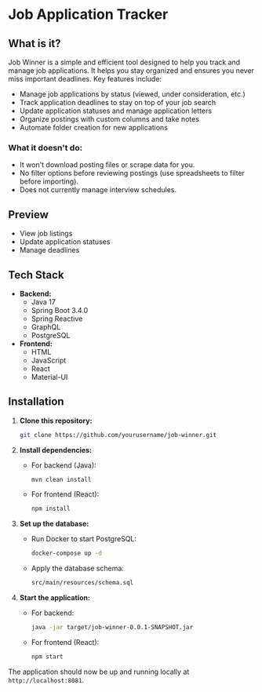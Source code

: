 # Job Application Tracker

## What is it?
Job Winner is a simple and efficient tool designed to help you track and manage job applications. It helps you stay organized and ensures you never miss important deadlines. Key features include:

- Manage job applications by status (viewed, under consideration, etc.)
- Track application deadlines to stay on top of your job search
- Update application statuses and manage application letters
- Organize postings with custom columns and take notes
- Automate folder creation for new applications

### What it doesn't do:
- It won't download posting files or scrape data for you.
- No filter options before reviewing postings (use spreadsheets to filter before importing).
- Does not currently manage interview schedules.

## Preview
- View job listings  
- Update application statuses  
- Manage deadlines  

## Tech Stack
- **Backend:**
  - Java 17
  - Spring Boot 3.4.0
  - Spring Reactive
  - GraphQL
  - PostgreSQL
- **Frontend:**
  - HTML
  - JavaScript
  - React
  - Material-UI

## Installation

1. **Clone this repository:**
   ```bash
   git clone https://github.com/yourusername/job-winner.git
   ```

2. **Install dependencies:**
   - For backend (Java):
     ```bash
     mvn clean install
     ```
   - For frontend (React):
     ```bash
     npm install
     ```

3. **Set up the database:**
   - Run Docker to start PostgreSQL:
     ```bash
     docker-compose up -d
     ```
   - Apply the database schema:
     ```bash
     src/main/resources/schema.sql
     ```

4. **Start the application:**
   - For backend:
     ```bash
     java -jar target/job-winner-0.0.1-SNAPSHOT.jar
     ```
   - For frontend (React):
     ```bash
     npm start
     ```

The application should now be up and running locally at `http://localhost:8081`.
